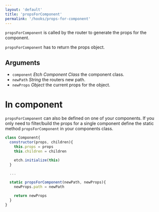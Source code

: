 ```yaml
---
layout: 'default'
title: 'propsForComponent'
permalink: '/hooks/props-for-component'
---
```

`propsForComponent` is called by the router to generate the props for the component.

`propsForComponent` has to return the props object.

## Arguments

 - `component` _Etch Component Class_ the component class.
 - `newPath` _String_ the routers new path.
 - `newProps` _Object_ the current props for the object.

# In component

`propsForComponent` can also be defined on one of your components. If you only need to filter/build the props for a single component define the static method `propsForComponent` in your components class.

```javascript
class Component{
  constructor(props, children){
    this.props = props
    this.children = children

    etch.initialize(this)
  }

  ...

  static propsForComponent(newPath, newProps){
    newProps.path = newPath

    return newProps
  }
}
```
